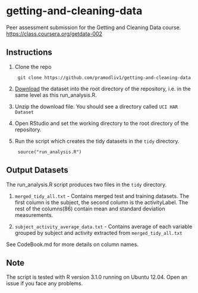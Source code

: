 getting-and-cleaning-data
=========================

Peer assessment submission for the Getting and Cleaning Data course. https://class.coursera.org/getdata-002

Instructions
------------------------

1. Clone the repo

        git clone https://github.com/pramodliv1/getting-and-cleaning-data 
        



2. [Download](https://d396qusza40orc.cloudfront.net/getdata%2Fprojectfiles%2FUCI%20HAR%20Dataset.zip) the dataset into the root directory of the repository, i.e. in the same level as this run_analysis.R.

3. Unzip the download file. You should see a directory called `UCI HAR Dataset`

4. Open RStudio and set the working directory to the root directory of the repository.

5. Run the script which creates the tidy datasets in the `tidy` directory. 

        source("run_analysis.R")


Output Datasets
-----------------
The run_analysis.R script produces two files in the `tidy` directory. 

1. `merged_tidy_all.txt` - Contains merged test and training datasets. The first column is the subject, the second column is the activityLabel. The rest of the columns(86) contain mean and standard deviation measurements.

2. `subject_activity_average_data.txt` - Contains average of each variable grouped by subject and activity extracted from `merged_tidy_all.txt`

See CodeBook.md for more details on column names.


Note
--------------
The script is tested with R version 3.1.0 running on Ubuntu 12.04. Open an issue 
if you face any problems.
